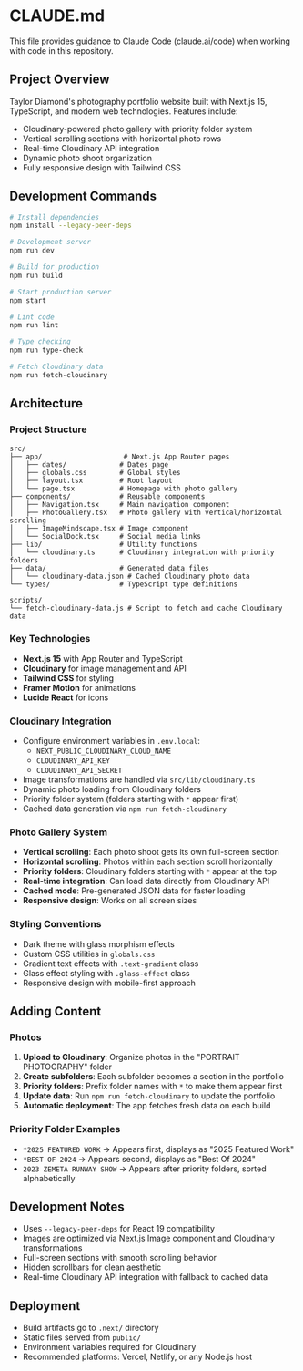 # CLAUDE.md

This file provides guidance to Claude Code (claude.ai/code) when working with code in this repository.

## Project Overview

Taylor Diamond's photography portfolio website built with Next.js 15, TypeScript, and modern web technologies. Features include:
- Cloudinary-powered photo gallery with priority folder system
- Vertical scrolling sections with horizontal photo rows
- Real-time Cloudinary API integration
- Dynamic photo shoot organization
- Fully responsive design with Tailwind CSS

## Development Commands

```bash
# Install dependencies
npm install --legacy-peer-deps

# Development server
npm run dev

# Build for production
npm run build

# Start production server
npm start

# Lint code
npm run lint

# Type checking
npm run type-check

# Fetch Cloudinary data
npm run fetch-cloudinary
```

## Architecture

### Project Structure
```
src/
├── app/                    # Next.js App Router pages
│   ├── dates/             # Dates page
│   ├── globals.css        # Global styles
│   ├── layout.tsx         # Root layout
│   └── page.tsx           # Homepage with photo gallery
├── components/            # Reusable components
│   ├── Navigation.tsx     # Main navigation component
│   ├── PhotoGallery.tsx   # Photo gallery with vertical/horizontal scrolling
│   ├── ImageMindscape.tsx # Image component
│   └── SocialDock.tsx     # Social media links
├── lib/                   # Utility functions
│   └── cloudinary.ts      # Cloudinary integration with priority folders
├── data/                  # Generated data files
│   └── cloudinary-data.json # Cached Cloudinary photo data
└── types/                 # TypeScript type definitions

scripts/
└── fetch-cloudinary-data.js # Script to fetch and cache Cloudinary data
```

### Key Technologies
- **Next.js 15** with App Router and TypeScript
- **Cloudinary** for image management and API
- **Tailwind CSS** for styling
- **Framer Motion** for animations
- **Lucide React** for icons

### Cloudinary Integration
- Configure environment variables in `.env.local`:
  - `NEXT_PUBLIC_CLOUDINARY_CLOUD_NAME`
  - `CLOUDINARY_API_KEY`
  - `CLOUDINARY_API_SECRET`
- Image transformations are handled via `src/lib/cloudinary.ts`
- Dynamic photo loading from Cloudinary folders
- Priority folder system (folders starting with `*` appear first)
- Cached data generation via `npm run fetch-cloudinary`

### Photo Gallery System
- **Vertical scrolling**: Each photo shoot gets its own full-screen section
- **Horizontal scrolling**: Photos within each section scroll horizontally
- **Priority folders**: Cloudinary folders starting with `*` appear at the top
- **Real-time integration**: Can load data directly from Cloudinary API
- **Cached mode**: Pre-generated JSON data for faster loading
- **Responsive design**: Works on all screen sizes

### Styling Conventions
- Dark theme with glass morphism effects
- Custom CSS utilities in `globals.css`
- Gradient text effects with `.text-gradient` class
- Glass effect styling with `.glass-effect` class
- Responsive design with mobile-first approach

## Adding Content

### Photos
1. **Upload to Cloudinary**: Organize photos in the "PORTRAIT PHOTOGRAPHY" folder
2. **Create subfolders**: Each subfolder becomes a section in the portfolio
3. **Priority folders**: Prefix folder names with `*` to make them appear first
4. **Update data**: Run `npm run fetch-cloudinary` to update the portfolio
5. **Automatic deployment**: The app fetches fresh data on each build

### Priority Folder Examples
- `*2025 FEATURED WORK` → Appears first, displays as "2025 Featured Work"
- `*BEST OF 2024` → Appears second, displays as "Best Of 2024"  
- `2023 ZEMETA RUNWAY SHOW` → Appears after priority folders, sorted alphabetically

## Development Notes

- Uses `--legacy-peer-deps` for React 19 compatibility
- Images are optimized via Next.js Image component and Cloudinary transformations
- Full-screen sections with smooth scrolling behavior
- Hidden scrollbars for clean aesthetic
- Real-time Cloudinary API integration with fallback to cached data

## Deployment

- Build artifacts go to `.next/` directory
- Static files served from `public/` 
- Environment variables required for Cloudinary
- Recommended platforms: Vercel, Netlify, or any Node.js host


